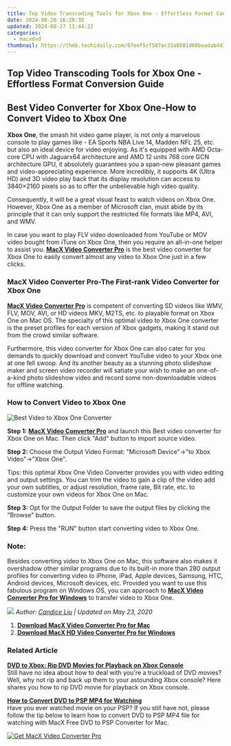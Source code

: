 ```yaml
---
title: Top Video Transcoding Tools for Xbox One - Effortless Format Conversion Guide
date: 2024-08-26 16:28:35
updated: 2024-08-27 11:44:22
categories:
  - macxdvd
thumbnail: https://thmb.techidaily.com/87eef5cf587ac33a0581d68baadab4d33ca4c311a823a65d146f4fbbcbf04745.jpg
---
```


## Top Video Transcoding Tools for Xbox One - Effortless Format Conversion Guide

## Best Video Converter for Xbox One-How to Convert Video to Xbox One 

**Xbox One**, the smash hit video game player, is not only a marvelous console to play games like - EA Sports NBA Live 14, Madden NFL 25, etc. but also an ideal device for video enjoying. As it's equipped with AMD Octa-core CPU with Jaguarx64 architecture and AMD 12 units 768 core GCN architecture GPU, it absolutely guarantees you a span-new pleasant games and video-appreciating experience. More incredibly, it supports 4K (Ultra HD) and 3D video play back that its display resolution can access to 3840×2160 pixels so as to offer the unbelievable high video quality.

Consequently, it will be a great visual feast to watch videos on Xbox One. However, Xbox One as a member of Microsoft clan, must abide by its principle that it can only support the restricted file formats like MP4, AVI, and WMV.

 In case you want to play FLV video downloaded from YouTube or MOV video bought from iTune on Xbox One, then you require an all-in-one helper to assist you. [**MacX Video Converter Pro**](https://tools.techidaily.com/macxdvd/products/) is the best video converter for Xbox One to easily convert almost any video to Xbox One just in a few clicks. 

### MacX Video Converter Pro-The First-rank Video Converter for Xbox One

[**MacX Video Converter Pro**](https://tools.techidaily.com/macxdvd/products/) is competent of converting SD videos like WMV, FLV, MOV, AVI, or HD videos MKV, M2TS, etc. to playable format on Xbox One on Mac OS. The specialty of this optimal video to Xbox One converter is the preset profiles for each version of Xbox gadgets, making it stand out from the crowd similar software.

Furthermore, this video converter for Xbox One can also cater for you demands to quickly download and convert YouTube video to your Xbox one at one fell swoop. And its another beauty as a stunning photo slideshow maker and screen video recorder will satiate your wish to make an one-of-a-kind photo slideshow video and record some non-downloadable videos for offline watching. 

### How to Convert Video to Xbox One 

![Best Video to Xbox One Converter](https://www.macxdvd.com/mac-dvd-video-converter-how-to/article-image/wz-mvcp-121801.jpg)

**Step 1:** [**MacX Video Converter Pro**](https://tools.techidaily.com/macxdvd/products/) and launch this Best video converter for Xbox One on Mac. Then click "Add" button to import source video. 

**Step 2:** Choose the Output Video Format: "Microsoft Device"→"to Xbox Video"→"Xbox One".

Tips: this optimal Xbox One Video Converter provides you with video editing and output settings. You can trim the video to gain a clip of the video add your own subtitles, or adjust resolution, frame rate, Bit rate, etc. to customize your own videos for Xbox One on Mac. 

**Step 3:** Opt for the Output Folder to save the output files by clicking the "Browse" button.

**Step 4:** Press the "RUN" button start converting video to Xbox One.

### Note:

Besides converting video to Xbox One on Mac, this software also makes it overshadow other similar programs due to its built-in more than 280 output profiles for converting video to iPhone, iPad, Apple devices, Samsung, HTC, Android devices, Microsoft devices, etc. Provided you want to use this fabulous program on Windows OS, you can approach to [**MacX Video Converter Pro for Windows**](https://tools.techidaily.com/macxdvd/products/) to transfer video to Xbox One.

_![](https://www.macxdvd.com/mac-dvd-video-converter-how-to/../image-style/article-seo/icon1.png) Author: [Candice Liu](https://www.linkedin.com/in/candice-liu-444483a3/) | Updated on May 23, 2020_

1. **[Download MacX Video Converter Pro for Mac](https://tools.techidaily.com/macxdvd/products/)**
2. **[Download MacX HD Video Converter Pro for Windows](https://tools.techidaily.com/macxdvd/products/)**

### Related Article 

[**DVD to Xbox: Rip DVD Movies for Playback on Xbox Console**](https://tools.techidaily.com/macxdvd/products/)  
 Still have no idea about how to deal with you're a truckload of DVD movies? Well, why not rip and back up them to your astounding Xbox console? Here shares you how to rip DVD movie for playback on Xbox console.

[**How to Convert DVD to PSP MP4 for Watching**](https://tools.techidaily.com/macxdvd/products/)  
 Have you ever watched movie on your PSP? If you still have not, please follow the tip below to learn how to convert DVD to PSP MP4 file for watching with MacX Free DVD to PSP Converter for Mac.

[![Get MacX Video Converter Pro](https://www.macxdvd.com/mac-dvd-video-converter-how-to/../adv/mvcp-banner-r.jpg)](https://tools.techidaily.com/macxdvd/products/)

<ins class="adsbygoogle"
     style="display:block"
     data-ad-format="autorelaxed"
     data-ad-client="ca-pub-7571918770474297"
     data-ad-slot="1223367746"></ins>



<ins class="adsbygoogle"
     style="display:block"
     data-ad-client="ca-pub-7571918770474297"
     data-ad-slot="8358498916"
     data-ad-format="auto"
     data-full-width-responsive="true"></ins>
